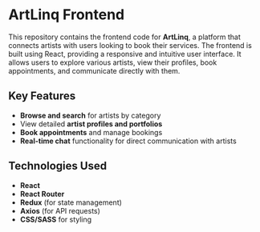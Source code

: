 # ArtLinq Frontend

This repository contains the frontend code for **ArtLinq**, a platform that connects artists with users looking to book their services. The frontend is built using React, providing a responsive and intuitive user interface. It allows users to explore various artists, view their profiles, book appointments, and communicate directly with them.

## Key Features
- **Browse and search** for artists by category
- View detailed **artist profiles and portfolios**
- **Book appointments** and manage bookings
- **Real-time chat** functionality for direct communication with artists

## Technologies Used
- **React**
- **React Router**
- **Redux** (for state management)
- **Axios** (for API requests)
- **CSS/SASS** for styling
